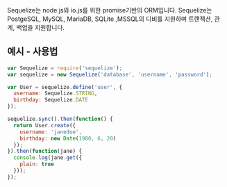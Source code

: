 
Sequelize는 node.js와 io.js를 위한 promise기반의 ORM입니다. Sequelize는 PostgeSQL, MySQL, MariaDB, SQLite ,MSSQL의 디비를 지원하며 트랜젝션, 관계, 백업을 지원합니다.

## 예시 - 사용법

```.js
var Sequelize = require('sequelize');
var sequelize = new Sequelize('database', 'username', 'password');

var User = sequelize.define('user', {
  username: Sequelize.STRING,
  birthday: Sequelize.DATE
});

sequelize.sync().then(function() {
  return User.create({
    username: 'janedoe',
    birthday: new Date(1980, 6, 20)
  });
}).then(function(jane) {
  console.log(jane.get({
    plain: true
  }));
});
```
